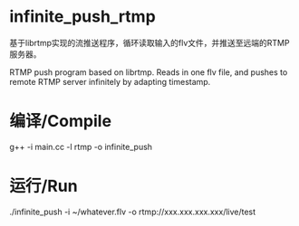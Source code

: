 infinite_push_rtmp
==================

基于librtmp实现的流推送程序，循环读取输入的flv文件，并推送至远端的RTMP服务器。

RTMP push program based on librtmp.
Reads in one flv file, and pushes to remote RTMP server infinitely by adapting timestamp.

编译/Compile
==================
g++ -i main.cc -l rtmp -o infinite_push

运行/Run
==================
./infinite_push -i ~/whatever.flv -o rtmp://xxx.xxx.xxx.xxx/live/test
